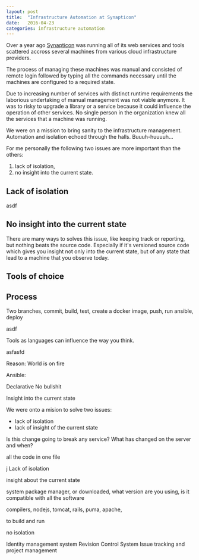 ```yaml
---
layout: post
title:  "Infrastructure Automation at Synapticon"
date:   2016-04-23
categories: infrastructure automation
---
```

Over a year ago [Synapticon][synapticon] was running all of its web services and tools scattered accross several machines from various cloud infrastructure providers.

The process of managing these machines was manual and consisted of remote login followed by typing all the commands necessary until the machines are configured to a required state.

Due to increasing number of services with distinct runtime requirements the laborious undertaking of manual management was not viable anymore. It was to risky to upgrade a library or a service because it could influence the operation of other services. No single person in the organization knew all the services that a machine was running.

We were on a mission to bring sanity to the infrastructure management. Automation and isolation echoed through the halls. Buuuh-huuuuh...

For me personally the following two issues are more important than the others:

1. lack of isolation,
2. no insight into the current state.

Lack of isolation
-----------------

asdf

No insight into the current state
--------------------------------



There are many ways to solves this issue, like keeping track or reporting, but nothing beats the source code. Especially if it's versioned source code which gives you insight not only into the current state, but of any state that lead to a machine that you observe today.



Tools of choice
-----------------

Process
-------

Two branches, commit, build, test, create a docker image, push, run ansible, deploy

asdf

Tools as languages can influence the way you think.

asfasfd

Reason: World is on fire

Ansible:

Declarative No bullshit

Insight into the current state

We were onto a mision to solve two issues:
- lack of isolation
- lack of insight of the current state

Is this change going to break any service?
What has changed on the server and when?



all the code in one file


j
Lack of isolation


insight about the current state

system package manager, or downloaded, what version are you using, is it compatible with all the software 


compilers, nodejs, tomcat, rails, puma, apache, 

to build and run

no isolation

Identity management system
Revision Control System
Issue tracking and project management

[synapticon]: https://synapticon.com
